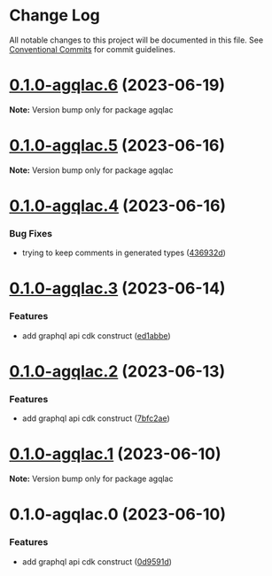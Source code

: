 # Change Log

All notable changes to this project will be documented in this file.
See [Conventional Commits](https://conventionalcommits.org) for commit guidelines.

# [0.1.0-agqlac.6](https://github.com/aws-amplify/amplify-category-api/compare/agqlac@0.1.0-agqlac.5...agqlac@0.1.0-agqlac.6) (2023-06-19)

**Note:** Version bump only for package agqlac

# [0.1.0-agqlac.5](https://github.com/aws-amplify/amplify-category-api/compare/agqlac@0.1.0-agqlac.4...agqlac@0.1.0-agqlac.5) (2023-06-16)

**Note:** Version bump only for package agqlac

# [0.1.0-agqlac.4](https://github.com/aws-amplify/amplify-category-api/compare/agqlac@0.1.0-agqlac.3...agqlac@0.1.0-agqlac.4) (2023-06-16)

### Bug Fixes

- trying to keep comments in generated types ([436932d](https://github.com/aws-amplify/amplify-category-api/commit/436932def22d04414ca2c295e01949774287737a))

# [0.1.0-agqlac.3](https://github.com/aws-amplify/amplify-category-api/compare/agqlac@0.1.0-agqlac.2...agqlac@0.1.0-agqlac.3) (2023-06-14)

### Features

- add graphql api cdk construct ([ed1abbe](https://github.com/aws-amplify/amplify-category-api/commit/ed1abbed097868cf71558a8bdfb83732c408418a))

# [0.1.0-agqlac.2](https://github.com/aws-amplify/amplify-category-api/compare/agqlac@0.1.0-agqlac.1...agqlac@0.1.0-agqlac.2) (2023-06-13)

### Features

- add graphql api cdk construct ([7bfc2ae](https://github.com/aws-amplify/amplify-category-api/commit/7bfc2aef04bd1eb352a8f067ea0bd7162c88c25e))

# [0.1.0-agqlac.1](https://github.com/aws-amplify/amplify-category-api/compare/agqlac@0.1.0-agqlac.0...agqlac@0.1.0-agqlac.1) (2023-06-10)

**Note:** Version bump only for package agqlac

# 0.1.0-agqlac.0 (2023-06-10)

### Features

- add graphql api cdk construct ([0d9591d](https://github.com/aws-amplify/amplify-category-api/commit/0d9591d10ca7c831c125db6aa381a1670b5252ad))
